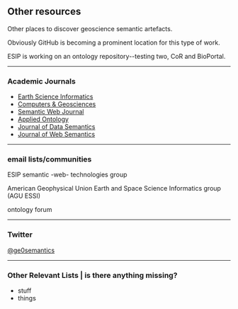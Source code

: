 ## Other resources
Other places to discover geoscience semantic artefacts.

Obviously GitHub is becoming a prominent location for this type of work.

ESIP is working on an ontology repository--testing two, CoR and BioPortal.

- - -
### Academic Journals

* [Earth Science Informatics](http://link.springer.com/journal/12145)
* [Computers & Geosciences](http://www.journals.elsevier.com/computers-and-geosciences/)
* [Semantic Web Journal](http://semantic-web-journal.net/)
* [Applied Ontology](http://www.iospress.nl/journal/applied-ontology/)
* [Journal of Data Semantics](https://www.springer.com/computer/database+management+%26+information+retrieval/journal/13740)
* [Journal of Web Semantics](http://www.journals.elsevier.com/journal-of-web-semantics/)

- - -
### email lists/communities

ESIP semantic -web- technologies group

American Geophysical Union Earth and Space Science Informatics group (AGU ESSI)

ontology forum

- - -
### Twitter

[@ge0semantics](https://twitter.com/ge0semantics)

- - -
### Other Relevant Lists | is there anything missing?

* stuff
* things
